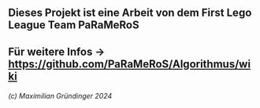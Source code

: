## Dieses Projekt ist eine Arbeit von dem First Lego League Team PaRaMeRoS
## Für weitere Infos -> <https://github.com/PaRaMeRoS/Algorithmus/wiki>
###### (c) Maximilian Gründinger 2024
